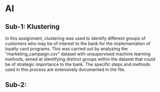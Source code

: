 # AI 
## Sub-1: Klustering

In this assignment, clustering was used to identify different groups of customers who may be of interest to the bank for the implementation of loyalty card programs. This was carried out by analyzing the "marketing_campaign.csv" dataset with unsupervised machine learning methods, aimed at identifying distinct groups within the dataset that could be of strategic importance to the bank. The specific steps and methods used in this process are extensively documented in the file.

## Sub-2: 
